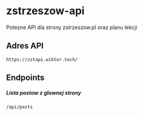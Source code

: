 # zstrzeszow-api
Potezne API dla strony zstrzeszow.pl oraz planu lekcji

## Adres API
```
https://zstapi.wiktor.tech/
```

## Endpoints

##### Lista postow z glownej strony
```
/api/posts
```
